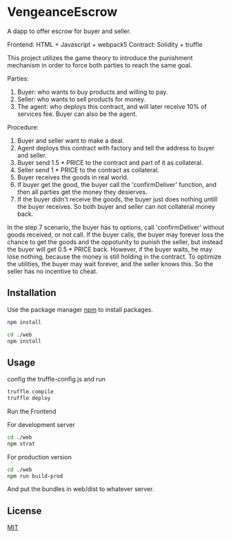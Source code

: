 # VengeanceEscrow

A dapp to offer escrow for buyer and seller.

Frontend: HTML + Javascript + webpack5
Contract: Solidity + truffle

This project utilizes the game theory to introduce the punishment mechanism in order to force both parties to reach the same goal.

Parties:
1. Buyer: who wants to buy products and willing to pay.
2. Seller: who wants to sell products for money.
3. The agent: who deploys this contract, and will later receive 10% of services fee. Buyer can also be the agent.

Procedure:

1. Buyer and seller want to make a deal.
2. Agent deploys this contract with factory and tell the address to buyer and seller.
3. Buyer send 1.5 * PRICE to the contract and part of it as collateral.
4. Seller send 1 * PRICE to the contract as collateral.
5. Buyer receives the goods in real world.
6. If buyer get the good, the buyer call the 'confirmDeliver' function, and then all parties get the money they desierves.
7. If the buyer didn't receive the goods, the buyer just does nothing untill the buyer receives. So both buyer and seller can not collateral money back.

In the step 7 scenario, the buyer has to options, call 'confirmDeliver' without goods received, or not call. If the buyer calls, the buyer may forever loss the chance to get the goods and the oppotunity to punish the seller, but instead the buyer will get 0.5 * PRICE back. However, if the buyer waits, he may lose nothing, because the money is still holding in the contract. To optimize the utilities, the buyer may wait forever, and the seller knows this. So the seller has no incentive to cheat.

## Installation

Use the package manager [npm](https://www.npmjs.com/) to install packages.

```bash
npm install

cd ./web
npm install
```

## Usage

config the truffle-config.js and run
```bash
truffle compile
truffle deploy
```

Run the Frontend

For development server
```bash
cd ./web
npm strat
```

For production version
```bash
cd ./web
npm run build-prod
```
And put the bundles in web/dist to whatever server.


## License
[MIT](https://choosealicense.com/licenses/mit/)
